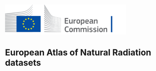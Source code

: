  <img src="_images/EC_logo.png" alt="logo of European Commission" width="400"/>

# European Atlas of Natural Radiation datasets


